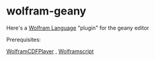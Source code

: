 # wolfram-geany

Here's a [Wolfram Language](https://en.wikipedia.org/wiki/Wolfram_Language) "plugin" for the geany editor 

Prerequisites: 

[WolframCDFPlayer](https://www.wolfram.com/cdf-player) , [Wolframscript](https://www.wolfram.com/wolframscript)
